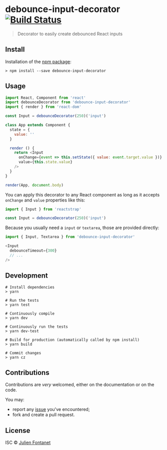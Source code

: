 # debounce-input-decorator [![Build Status](https://travis-ci.org/JsCommunity/debounce-input-decorator.png?branch=master)](https://travis-ci.org/JsCommunity/debounce-input-decorator)

> Decorator to easily create debounced React inputs

## Install

Installation of the [npm package](https://npmjs.org/package/debounce-input-decorator):

```
> npm install --save debounce-input-decorator
```

## Usage

```js
import React, Component from 'react'
import debounceDecorator from 'debounce-input-decorator'
import { render } from 'react-dom'

const Input = debounceDecorator(250)('input')

class App extends Component {
  state = {
    value: ''
  }

  render () {
    return <Input
      onChange={event => this.setState({ value: event.target.value })}
      value={this.state.value}
    />
  }
}

render(App, document.body)
```

You can apply this decorator to any React component as long as it
accepts `onChange` and `value` properties like this:

```js
import { Input } from 'reactstrap'

const Input = debounceDecorator(250)('input')
```

Because you usually need a `input` or `textarea`, those are provided
directly:

```js
import { Input, Textarea } from 'debounce-input-decorator'

<Input
  debounceTimeout={300}
  // ...
/>
```

## Development

```
# Install dependencies
> yarn

# Run the tests
> yarn test

# Continuously compile
> yarn dev

# Continuously run the tests
> yarn dev-test

# Build for production (automatically called by npm install)
> yarn build

# Commit changes
> yarn cz
```

## Contributions

Contributions are *very* welcomed, either on the documentation or on
the code.

You may:

- report any [issue](https://github.com/JsCommunity/debounce-input-decorator/issues)
  you've encountered;
- fork and create a pull request.

## License

ISC © [Julien Fontanet](https://github.com/julien-f)
